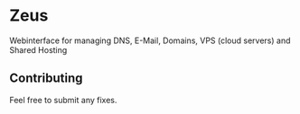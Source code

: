 # Zeus
Webinterface for managing DNS, E-Mail, Domains, VPS (cloud servers) and Shared Hosting

## Contributing
Feel free to submit any fixes.
